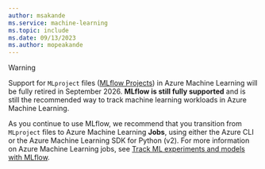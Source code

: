 ```yaml
---
author: msakande
ms.service: machine-learning
ms.topic: include
ms.date: 09/13/2023
ms.author: mopeakande
---
```


> [!WARNING]
> Support for `MLproject` files ([MLflow Projects](https://mlflow.org/docs/latest/projects.html)) in Azure Machine Learning will be fully retired in September 2026. __MLflow is still fully supported__ and is still the recommended way to track machine learning workloads in Azure Machine Learning.
>
> As you continue to use MLflow, we recommend that you transition from `MLproject` files to Azure Machine Learning __Jobs__, using either the Azure CLI or the Azure Machine Learning SDK for Python (v2). For more information on Azure Machine Learning jobs, see [Track ML experiments and models with MLflow](../how-to-use-mlflow-cli-runs.md#configure-the-experiment).